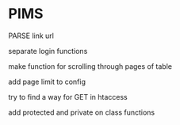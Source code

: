 # PIMS

PARSE link url

separate login functions

make function for scrolling through pages of table

add page limit to config

try to find a way for GET in htaccess

add protected and private on class functions
